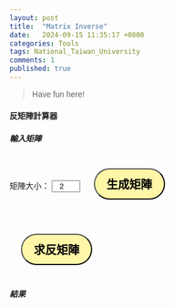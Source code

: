 ```yaml
---
layout: post
title:  "Matrix Inverse"
date:   2024-09-15 11:35:17 +0800
categories: Tools
tags: National_Taiwan_University
comments: 1
published: true
---
```


> Have fun here!

<html lang="zh-Hant">
<head>
    <meta charset="UTF-8">
    <meta name="viewport" content="width=device-width, initial-scale=1.0">
    <title>反矩陣計算器</title>
    <style>
        body {
            font-family: Arial, sans-serif;
        }
        .matrix-container {
            margin-bottom: 20px;
        }
        input[type="number"] {
            width: 50px;
            text-align: center;
        }
        table {
            margin-bottom: 20px;
        }
        td {
            padding: 5px;
        }
        button{
				border-radius: 50px;
				background-color: #fff6a8;
				font-size: 20px;
				border-style: outset; 
				width: 125px;
				height: 55px;
				margin: 20px;
				font-weight: bold;
			}
    </style>
</head>
<body>
    <h4>反矩陣計算器</h4>
    <div class="matrix-container">
        <h5>輸入矩陣</h5>
        <label for="size">矩陣大小：</label>
        <input type="number" id="size" value="2" min="2" max="10">
        <button onclick="createMatrix()">生成矩陣</button>
        <div id="matrix"></div>
    </div>
    <button onclick="invertMatrix()">求反矩陣</button>
    <h5>結果</h5>
    <div id="result"></div>
    <script>
        function createMatrix() {
            let size = document.getElementById('size').value;
            let matrixDiv = document.getElementById('matrix');
            matrixDiv.innerHTML = '';
            let table = document.createElement('table');
            for (let i = 0; i < size; i++) {
                let row = document.createElement('tr');
                for (let j = 0; j < size; j++) {
                    let cell = document.createElement('td');
                    let input = document.createElement('input');
                    input.type = 'number';
                    input.id = `matrix_${i}_${j}`;
                    cell.appendChild(input);
                    row.appendChild(cell);
                }
                table.appendChild(row);
            }
            matrixDiv.appendChild(table);
        }
        function getMatrixData() {
            let size = document.getElementById('size').value;
            let matrix = [];
            for (let i = 0; i < size; i++) {
                let row = [];
                for (let j = 0; j < size; j++) {
                    let value = document.getElementById(`matrix_${i}_${j}`).value;
                    row.push(parseFloat(value));
                }
                matrix.push(row);
            }
            return matrix;
        }
        function invertMatrix() {
            let matrix = getMatrixData();
            let size = matrix.length;
            let identityMatrix = [];
            for (let i = 0; i < size; i++) {
                identityMatrix[i] = [];
                for (let j = 0; j < size; j++) {
                    identityMatrix[i][j] = i === j ? 1 : 0;
                }
            }
            for (let i = 0; i < size; i++) {
                let pivot = matrix[i][i];
                if (pivot === 0) {
                    document.getElementById('result').innerText = '錯誤！無法計算反矩陣（可能是奇異矩陣）。';
                    return;
                }
                for (let j = 0; j < size; j++) {
                    matrix[i][j] /= pivot;
                    identityMatrix[i][j] /= pivot;
                }
                for (let k = 0; k < size; k++) {
                    if (k !== i) {
                        let factor = matrix[k][i];
                        for (let j = 0; j < size; j++) {
                            matrix[k][j] -= factor * matrix[i][j];
                            identityMatrix[k][j] -= factor * identityMatrix[i][j];
                        }
                    }
                }
            }
            let tableHTML = '<table>';
            for (let i = 0; i < size; i++) {
                tableHTML += "<tr>";
                for (let j = 0; j < size; j++) {
                    tableHTML += `<td>　　${identityMatrix[i][j].toFixed(2)}　　</td>`;
                }
                tableHTML += "</tr>";
            }
            tableHTML += '</table>';
            let resultDiv = document.getElementById('result');
            resultDiv.innerHTML = tableHTML;
        }
    </script>

</body>
</html>
